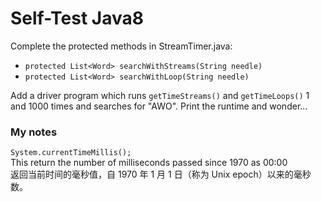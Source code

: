 # Self-Test Java8

Complete the protected methods in StreamTimer.java:
- `protected List<Word> searchWithStreams(String needle)`  
- `protected List<Word> searchWithLoop(String needle)`  

Add a driver program which runs `getTimeStreams()` and `getTimeLoops()` 1 and 1000 times and searches for "AWO". 
Print the runtime and wonder...

### My notes

`System.currentTimeMillis();`   
This return the number of milliseconds passed since 1970 as 00:00  
返回当前时间的毫秒值，自 1970 年 1 月 1 日（称为 Unix epoch）以来的毫秒数。
